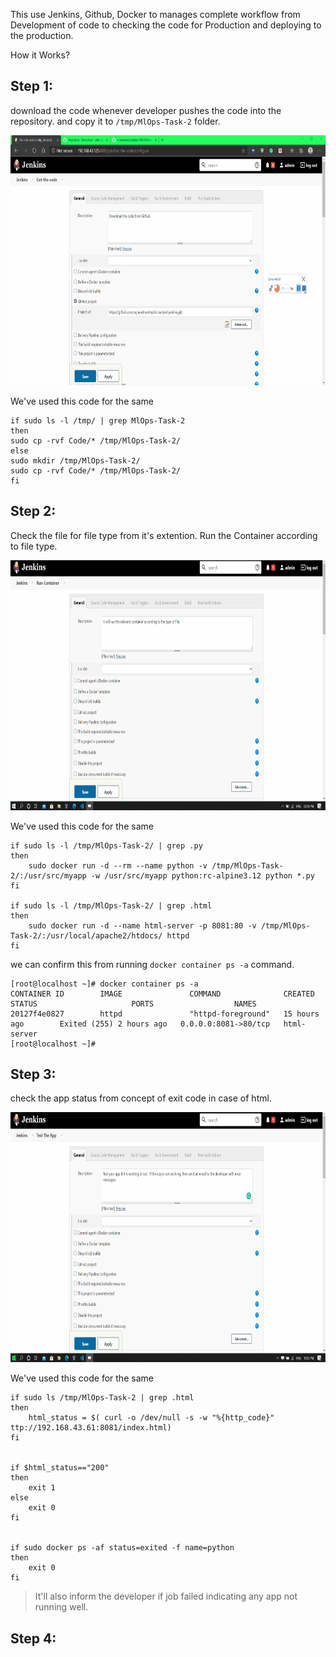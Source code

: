 This use Jenkins, Github, Docker to manages complete workflow from Development of code to checking the code for Production and deploying to the production.

How it Works?
## Step 1:
download the code whenever developer pushes the code into the repository.
and copy it to `/tmp/MlOps-Task-2` folder.

<img src="/Gif's/Get-The-Code.gif" alt="Get-The-Code" width="600" height="400">

We've used this code for the same

```Shell
if sudo ls -l /tmp/ | grep MlOps-Task-2
then 
sudo cp -rvf Code/* /tmp/MlOps-Task-2/
else
sudo mkdir /tmp/MlOps-Task-2/
sudo cp -rvf Code/* /tmp/MlOps-Task-2/
fi
```

## Step 2:
Check the file for file type from it's extention. Run the Container according to file type.

<img src="Gif's/Run-The-Container.gif" alt="Run-The-Container" width="600" height="400">

We've used this code for the same

```Shell
if sudo ls -l /tmp/MlOps-Task-2/ | grep .py
then 
	sudo docker run -d --rm --name python -v /tmp/MlOps-Task-2/:/usr/src/myapp -w /usr/src/myapp python:rc-alpine3.12 python *.py
fi

if sudo ls -l /tmp/MlOps-Task-2/ | grep .html
then 
	sudo docker run -d --name html-server -p 8081:80 -v /tmp/MlOps-Task-2/:/usr/local/apache2/htdocs/ httpd
fi
```
we can confirm this from running `docker container ps -a` command.
```
[root@localhost ~]# docker container ps -a
CONTAINER ID        IMAGE               COMMAND              CREATED             STATUS                     PORTS                  NAMES
20127f4e0827        httpd               "httpd-foreground"   15 hours ago        Exited (255) 2 hours ago   0.0.0.0:8081->80/tcp   html-server
[root@localhost ~]# 
```
## Step 3:
check the app status from concept of exit code in case of html.

<img src="Gif's/Test-the-App.gif" alt="Run-The-Container" width="600" height="400">

We've used this code for the same

```Shell
if sudo ls /tmp/MlOps-Task-2 | grep .html
then
	html_status = $( curl -o /dev/null -s -w "%{http_code}" ttp://192.168.43.61:8081/index.html)
fi


if $html_status=="200"
then
	exit 1
else
	exit 0
fi


if sudo docker ps -af status=exited -f name=python
then
	exit 0
fi
```
> It'll also inform the developer if job failed indicating any app not running well.

## Step 4:
